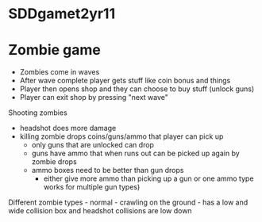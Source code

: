 # SDDgamet2yr11

# Zombie game

  - Zombies come in waves
  - After wave complete player gets stuff like coin bonus and things
  - Player then opens shop and they can choose to buy stuff (unlock guns)
  - Player can exit shop by pressing "next wave"
  
  Shooting zombies
  - headshot does more damage
  - killing zombie drops coins/guns/ammo that player can pick up
    - only guns that are unlocked can drop
    - guns have ammo that when runs out can be picked up again by zombie drops
    - ammo boxes need to be better than gun drops 
      - either give more ammo than picking up a gun or one ammo type works for multiple gun types)
    
  Different zombie types
    - normal
    - crawling on the ground
      - has a low and wide collision box and headshot collisions are low down
